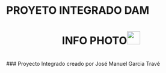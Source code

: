 # PROYETO INTEGRADO DAM
<h1 align="center"><b> INFO PHOTO</b><img src="https://media.giphy.com/media/hvRJCLFzcasrR4ia7z/giphy.gif" width="35"></h1>
<br>
### Proyecto Integrado creado por José Manuel Garcia Travé
